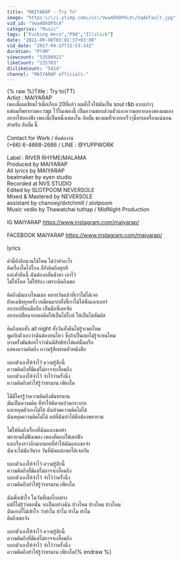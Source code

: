 ```yaml
---
title: "MAIYARAP - Try To"
image: "https:\/\/i.ytimg.com\/vi\/Vwa4DhDPXc4\/hqdefault.jpg"
vid_id: "Vwa4DhDPXc4"
categories: "Music"
tags: ["Fucking Hero","P9d","Illslick"]
date: "2021-09-08T03:02:37+03:00"
vid_date: "2017-09-17T15:53:14Z"
duration: "PT4M"
viewcount: "53500921"
likeCount: "235703"
dislikeCount: "5414"
channel: "MAIYARAP officials."
---
```

{% raw %}Title : Try to(TT)<br />Artist : MAIYARAP<br />เพลงนี้ผมเขียนไว้เมื่อเกือบ 2ปีที่แล้ว ผมตั้งใจให้มันเป็น soul r&amp;b แบบเก่าๆ<br />แต่ผมก็พยายามคง rap ไว้ในเพลงนี้  เป็นความชอบส่วนตัวและความอยากลองของผมเอง<br />อยากให้ลองฟัง เพลงนี้เป็นหนึ่งเพลงใน อัลบั้ม ของผมที่จะออกเร็วๆนี้ครบเครื่องแน่นอน<br />สำหรับ อัลบั้ม นี้<br /><br />Contact for Work / ติดต่องาน<br />(+66) 6-4668-2666‬ / LINE : @YUPPWORK<br /><br />Label : RIVER RHYME/MALAMA<br />Produced by MAIYARAP<br />All lyrics by MAIYARAP<br />beatmaker by eyen studio<br />Recorded at NVS STUDIO <br />Edited by SLOTPOOM NEVERSOLE<br />Mixed &amp; Mastered by NEVERSOLE<br />assistant by chanoey/dxtchmill / slotpoom<br />Music vedio by Thawatchai tuthap / MidNight Production<br /><br />IG MAIYARAP <a rel="nofollow" target="blank" href="https://www.instagram.com/maiyarap/">https://www.instagram.com/maiyarap/</a><br /><br />FACEBOOK MAIYARAP <a rel="nofollow" target="blank" href="https://www.instagram.com/maiyarap/">https://www.instagram.com/maiyarap/</a><br /><br /> lyrics<br /><br />ค่ำนี้ยังอีกนานใช่ไหม ไม่ว่าทำอะไร<br />คิดเรื่องใดไปไกล ก็ยังคิดถึงทุกที<br />และค่ำคืนนี้ ฉันต้องกลั้นน้ำตา เอาไว้<br />ไม่ให้ไหล ไม่ให้ร้อง เพราะคิดถึงเธอ<br /><br />คิดถึงฉันบางไหมเธอ หลายวันแล้วที่เราไม่ได้เจอ<br />ยังคงเขิลทุกครั้ง เหมือนแรกทั้งที่เราไม่ได้พึ่งแลกเบอร์<br />อยากเปลี่ยนมือถือ เป็นมือที่เคยจับ<br />อยากเปลี่ยนจากแค่คิดให้เป็นได้ใกล้ ให้เป็นได้สัมผัส<br /><br />คิดถึงเธอทั้ง all night ทั้งวันทั้งคืนไม่รู้จะพอไหม<br />พูดกับตัวเองว่าฉันต้องทนไหว ซึ่งถ้าเป็นเธอไม่รู้จะทนไหม<br />บางครั้งมันน้อยใจว่าฉันมีสิทธิทำได้แค่นั้นหรือ<br />แสดงความคิดถึง ความรู้สึกผ่านตัวหนังสือ<br /><br />บอกตัวเองให้จำไว้ ความรู้สึกนี้<br />ความคิดถึงที่มีแต่ไม่อาจจะเอื้อมถึง<br />บอกตัวเองให้จำไว้ จำไว้ว่าครั้งนึ่ง<br />ความคิดถึงทำให้รู้ว่าทรมาน เพียงใด<br /><br />ไมีมีใครรู้ว่าความคิดถึงมันทรมาน<br />มันเป็นความคิด ที่ทำให้คิดจนปวดกระบาล<br />และหยุดตัวเองไม่ได้ ฉันห้ามความคิดไม่ได้<br />ฉันหยุดความคิดไม่ได้ แต่ที่ฉันทำได้คือต้องพยายาม<br /><br />ไม่ให้คิดถึงเรื่องที่ฉันและเธอทำ <br />พยายามไม่ฟังเพลง เพลงที่มอบให้เธอฟัง<br />และเรื่องราวอีกมากมายที่ทำให้ฉันและเธอจำ<br />ฉันจะไม่นับวันรอ วันที่ฉันและเธอได้เจอกัน<br /><br />บอกตัวเองให้จำไว้ ความรู้สึกนี้<br />ความคิดถึงที่มีแต่ไม่อาจจะเอื้อมถึง<br />บอกตัวเองให้จำไว้ จำไว้ว่าครั้งนึ่ง<br />ความคิดถึงทำให้รู้ว่าทรมาน เพียงใด<br /><br />ฉันพึ่งเข้าใจ ในวันที่เธอไกลห่าง<br />แต่ก็ไม่รุ้ว่าเธอนั้น จะเป็นอย่างฉัน บ้างไหม บ้างไหม บ้างไหม<br />ฉันเองก็ไม่เข้าใจ ว่าทำไม ทำไม ทำไม ทำไม<br />คิดถึงเธอจัง<br /><br />บอกตัวเองให้จำไว้ ความรู้สึกนี้<br />ความคิดถึงที่มีแต่ไม่อาจจะเอื้อมถึง<br />บอกตัวเองให้จำไว้ จำไว้ว่าครั้งนึ่ง<br />ความคิดถึงทำให้รู้ว่าทรมาน เพียงใด{% endraw %}
